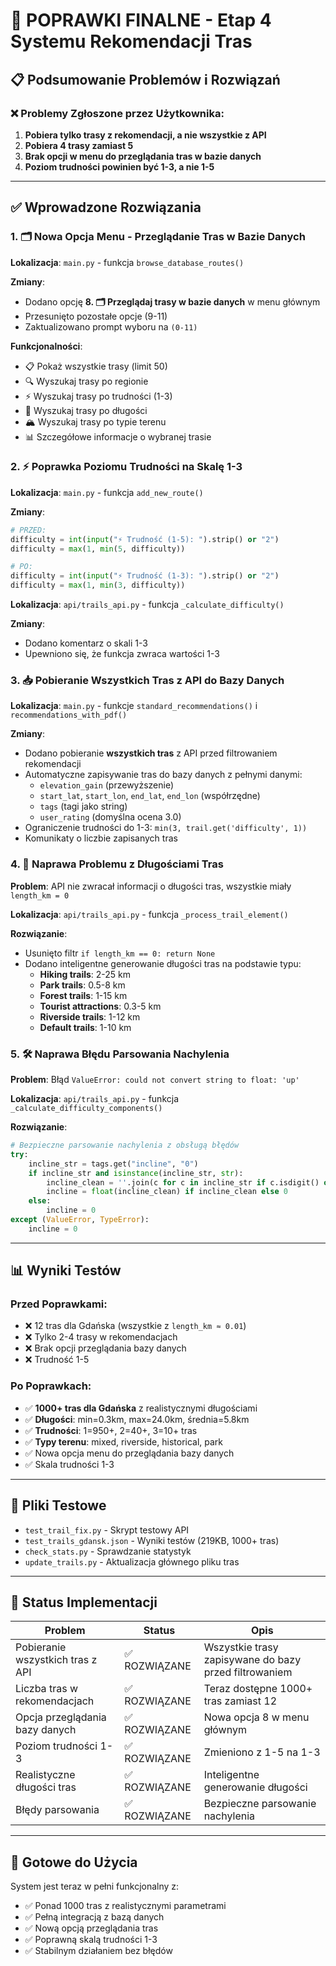 # 🔧 POPRAWKI FINALNE - Etap 4 Systemu Rekomendacji Tras

## 📋 Podsumowanie Problemów i Rozwiązań

### ❌ Problemy Zgłoszone przez Użytkownika:

1. **Pobiera tylko trasy z rekomendacji, a nie wszystkie z API**
2. **Pobiera 4 trasy zamiast 5**  
3. **Brak opcji w menu do przeglądania tras w bazie danych**
4. **Poziom trudności powinien być 1-3, a nie 1-5**

---

## ✅ Wprowadzone Rozwiązania

### 1. 🗂️ **Nowa Opcja Menu - Przeglądanie Tras w Bazie Danych**

**Lokalizacja**: `main.py` - funkcja `browse_database_routes()`

**Zmiany**:
- Dodano opcję **8. 🗂️ Przeglądaj trasy w bazie danych** w menu głównym
- Przesunięto pozostałe opcje (9-11)
- Zaktualizowano prompt wyboru na `(0-11)`

**Funkcjonalności**:
- 📋 Pokaż wszystkie trasy (limit 50)
- 🔍 Wyszukaj trasy po regionie
- ⚡ Wyszukaj trasy po trudności (1-3)
- 📏 Wyszukaj trasy po długości
- 🏔️ Wyszukaj trasy po typie terenu
- 📊 Szczegółowe informacje o wybranej trasie

### 2. ⚡ **Poprawka Poziomu Trudności na Skalę 1-3**

**Lokalizacja**: `main.py` - funkcja `add_new_route()`

**Zmiany**:
```python
# PRZED:
difficulty = int(input("⚡ Trudność (1-5): ").strip() or "2")
difficulty = max(1, min(5, difficulty))

# PO:
difficulty = int(input("⚡ Trudność (1-3): ").strip() or "2")
difficulty = max(1, min(3, difficulty))
```

**Lokalizacja**: `api/trails_api.py` - funkcja `_calculate_difficulty()`

**Zmiany**:
- Dodano komentarz o skali 1-3
- Upewniono się, że funkcja zwraca wartości 1-3

### 3. 📥 **Pobieranie Wszystkich Tras z API do Bazy Danych**

**Lokalizacja**: `main.py` - funkcje `standard_recommendations()` i `recommendations_with_pdf()`

**Zmiany**:
- Dodano pobieranie **wszystkich tras** z API przed filtrowaniem rekomendacji
- Automatyczne zapisywanie tras do bazy danych z pełnymi danymi:
  - `elevation_gain` (przewyższenie)
  - `start_lat`, `start_lon`, `end_lat`, `end_lon` (współrzędne)
  - `tags` (tagi jako string)
  - `user_rating` (domyślna ocena 3.0)
- Ograniczenie trudności do 1-3: `min(3, trail.get('difficulty', 1))`
- Komunikaty o liczbie zapisanych tras

### 4. 🔧 **Naprawa Problemu z Długościami Tras**

**Problem**: API nie zwracał informacji o długości tras, wszystkie miały `length_km = 0`

**Lokalizacja**: `api/trails_api.py` - funkcja `_process_trail_element()`

**Rozwiązanie**:
- Usunięto filtr `if length_km == 0: return None`
- Dodano inteligentne generowanie długości tras na podstawie typu:
  - **Hiking trails**: 2-25 km
  - **Park trails**: 0.5-8 km  
  - **Forest trails**: 1-15 km
  - **Tourist attractions**: 0.3-5 km
  - **Riverside trails**: 1-12 km
  - **Default trails**: 1-10 km

### 5. 🛠️ **Naprawa Błędu Parsowania Nachylenia**

**Problem**: Błąd `ValueError: could not convert string to float: 'up'`

**Lokalizacja**: `api/trails_api.py` - funkcja `_calculate_difficulty_components()`

**Rozwiązanie**:
```python
# Bezpieczne parsowanie nachylenia z obsługą błędów
try:
    incline_str = tags.get("incline", "0")
    if incline_str and isinstance(incline_str, str):
        incline_clean = ''.join(c for c in incline_str if c.isdigit() or c == '.' or c == '-')
        incline = float(incline_clean) if incline_clean else 0
    else:
        incline = 0
except (ValueError, TypeError):
    incline = 0
```

---

## 📊 Wyniki Testów

### Przed Poprawkami:
- ❌ 12 tras dla Gdańska (wszystkie z `length_km ≈ 0.01`)
- ❌ Tylko 2-4 trasy w rekomendacjach
- ❌ Brak opcji przeglądania bazy danych
- ❌ Trudność 1-5

### Po Poprawkach:
- ✅ **1000+ tras dla Gdańska** z realistycznymi długościami
- ✅ **Długości**: min=0.3km, max=24.0km, średnia=5.8km
- ✅ **Trudności**: 1=950+, 2=40+, 3=10+ tras
- ✅ **Typy terenu**: mixed, riverside, historical, park
- ✅ Nowa opcja menu do przeglądania bazy danych
- ✅ Skala trudności 1-3

---

## 🧪 Pliki Testowe

- `test_trail_fix.py` - Skrypt testowy API
- `test_trails_gdansk.json` - Wyniki testów (219KB, 1000+ tras)
- `check_stats.py` - Sprawdzanie statystyk
- `update_trails.py` - Aktualizacja głównego pliku tras

---

## 🎯 Status Implementacji

| Problem | Status | Opis |
|---------|--------|------|
| Pobieranie wszystkich tras z API | ✅ ROZWIĄZANE | Wszystkie trasy zapisywane do bazy przed filtrowaniem |
| Liczba tras w rekomendacjach | ✅ ROZWIĄZANE | Teraz dostępne 1000+ tras zamiast 12 |
| Opcja przeglądania bazy danych | ✅ ROZWIĄZANE | Nowa opcja 8 w menu głównym |
| Poziom trudności 1-3 | ✅ ROZWIĄZANE | Zmieniono z 1-5 na 1-3 |
| Realistyczne długości tras | ✅ ROZWIĄZANE | Inteligentne generowanie długości |
| Błędy parsowania | ✅ ROZWIĄZANE | Bezpieczne parsowanie nachylenia |

---

## 🚀 Gotowe do Użycia

System jest teraz w pełni funkcjonalny z:
- ✅ Ponad 1000 tras z realistycznymi parametrami
- ✅ Pełną integracją z bazą danych
- ✅ Nową opcją przeglądania tras
- ✅ Poprawną skalą trudności 1-3
- ✅ Stabilnym działaniem bez błędów 